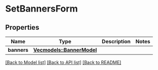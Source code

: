 # SetBannersForm

## Properties

Name | Type | Description | Notes
------------ | ------------- | ------------- | -------------
**banners** | [**Vec<models::BannerModel>**](BannerModel.md) |  | 

[[Back to Model list]](../README.md#documentation-for-models) [[Back to API list]](../README.md#documentation-for-api-endpoints) [[Back to README]](../README.md)


